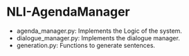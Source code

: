 # NLI-AgendaManager
- agenda_manager.py: Implements the Logic of the system.
- dialogue_manager.py: Implements the dialogue manager.
- generation.py: Functions to generate sentences.

